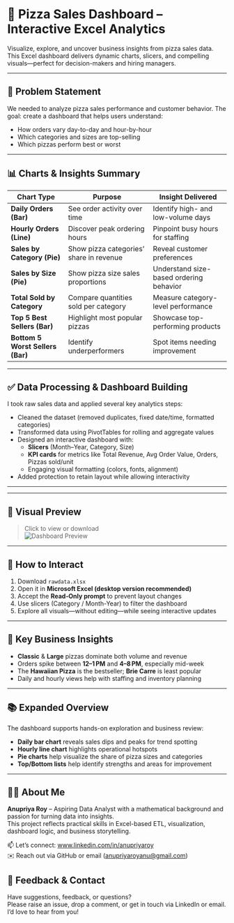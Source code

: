 # 🍕 Pizza Sales Dashboard – Interactive Excel Analytics

Visualize, explore, and uncover business insights from pizza sales data. This Excel dashboard delivers dynamic charts, slicers, and compelling visuals—perfect for decision-makers and hiring managers.

---

## 🔎 Problem Statement

We needed to analyze pizza sales performance and customer behavior. The goal: create a dashboard that helps users understand:

- How orders vary day-to-day and hour-by-hour  
- Which categories and sizes are top-selling  
- Which pizzas perform best or worst

---

## 📊 Charts & Insights Summary

| Chart Type                     | Purpose                                | Insight Delivered                        |
|-------------------------------|----------------------------------------|------------------------------------------|
| **Daily Orders (Bar)**        | See order activity over time           | Identify high- and low-volume days       |
| **Hourly Orders (Line)**      | Discover peak ordering hours           | Pinpoint busy hours for staffing         |
| **Sales by Category (Pie)**   | Show pizza categories’ share in revenue| Reveal customer preferences              |
| **Sales by Size (Pie)**       | Show pizza size sales proportions      | Understand size-based ordering behavior  |
| **Total Sold by Category**    | Compare quantities sold per category    | Measure category-level performance       |
| **Top 5 Best Sellers (Bar)**  | Highlight most popular pizzas          | Showcase top-performing products         |
| **Bottom 5 Worst Sellers (Bar)** | Identify underperformers              | Spot items needing improvement            |

---

## ✅ Data Processing & Dashboard Building

I took raw sales data and applied several key analytics steps:

- Cleaned the dataset (removed duplicates, fixed date/time, formatted categories)
- Transformed data using PivotTables for rolling and aggregate values
- Designed an interactive dashboard with:
  - **Slicers** (Month–Year, Category, Size)
  - **KPI cards** for metrics like Total Revenue, Avg Order Value, Orders, Pizzas sold/unit
  - Engaging visual formatting (colors, fonts, alignment)
- Added protection to retain layout while allowing interactivity

---

---

## 📸 Visual Preview

> Click to view or download  
> ![Dashboard Preview](dashboard_screenshot.png)

---

## 🚀 How to Interact

1. Download `rawdata.xlsx`
2. Open it in **Microsoft Excel (desktop version recommended)**
3. Accept the **Read‑Only prompt** to prevent layout changes
4. Use slicers (Category / Month-Year) to filter the dashboard
5. Explore all visuals—without editing—while seeing interactive updates

---

## 🌟 Key Business Insights

- **Classic** & **Large** pizzas dominate both volume and revenue  
- Orders spike between **12–1 PM** and **4–8 PM**, especially mid-week  
- The **Hawaiian Pizza** is the bestseller; **Brie Carre** is least popular  
- Daily and hourly views help with staffing and inventory planning  

---

## 📚 Expanded Overview

The dashboard supports hands-on exploration and business review:

- **Daily bar chart** reveals sales dips and peaks for trend spotting  
- **Hourly line chart** highlights operational hotspots  
- **Pie charts** help visualize the share of pizza sizes and categories  
- **Top/Bottom lists** help identify strengths and areas for improvement  

---

## 👩‍💻 About Me

**Anupriya Roy** – Aspiring Data Analyst with a mathematical background and passion for turning data into insights.  
This project reflects practical skills in Excel-based ETL, visualization, dashboard logic, and business storytelling.

📫 Let’s connect: www.linkedin.com/in/anupriyaroy  
✉️ Reach out via GitHub or email (anupriyaroyanu@gmail.com)

## 💬 Feedback & Contact

Have suggestions, feedback, or questions?  
Please raise an issue, drop a comment, or get in touch via LinkedIn or email.  
I’d love to hear from you!



